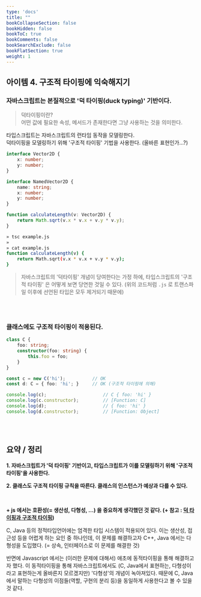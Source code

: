 ```yaml
---
type: 'docs'
title: ""
bookCollapseSection: false
bookHidden: false
bookToC: true
bookComments: false
bookSearchExclude: false
bookFlatSection: true
weight: 1
---
```


## 아이템 4. 구조적 타이핑에 익숙해지기

### 자바스크립트는 본질적으로 '덕 타이핑(duck typing)' 기반이다.

> 덕타이핑이란? <br> 어떤 값에 필요한 속성, 메서드가 존재한다면 그냥 사용하는 것을 의미한다.

타입스크립트는 자바스크립트의 런타임 동작을 모델링한다. <br>
덕타이핑을 모델링하기 위해 '구조적 타이핑' 기법을 사용한다. (올바른 표현인가...?)

```ts
interface Vector2D {
    x: number;
    y: number;
}

interface NamedVector2D {
    name: string;
    x: number;
    y: number;
}

function calculateLength(v: Vector2D) {
    return Math.sqrt(v.x * v.x + v.y * v.y);
}
```

```sh
» tsc example.js
»
» cat example.js
function calculateLength(v) {
    return Math.sqrt(v.x * v.x + v.y * v.y);
}
```

> 자바스크립트의 '덕타이핑' 개념이 당여한다는 가정 하에, 타입스크립트의 '구조적 타이핑' 은 어떻게 보면 당연한 것일 수 있다. (위의 코드처럼 `.js` 로 트랜스파일 이후에 선언된 타입은 모두 제거되기 때문에)

<br><br>

### 클래스에도 구조적 타이핑이 적용된다.

```ts
class C {
    foo: string;
    constructor(foo: string) {
        this.foo = foo;
    }
}

const c = new C('hi');          // OK
const d: C = { foo: 'hi'; }     // OK (구조적 타이핑에 의해)

console.log(c);                     // C { foo: 'hi' }
console.log(c.constructor);         // [Function: C]
console.log(d);                     // { foo: 'hi' }
console.log(d.constructor);         // [Function: Object]
```

<br><br>

## 요약 / 정리

**1. 자바스크립트가 '덕 타이핑' 기반이고, 타입스크립트가 이를 모델링하기 위해 '구조적 타이핑'을 사용한다.**

**2. 클래스도 구조적 타이핑 규칙을 따른다. 클래스의 인스턴스가 예상과 다를 수 있다.**

<br>

**\+ js 에서는 호환성(= 생산성, 다형성, ...) 을 중요하게 생각했던 것 같다. (+ 참고 : [덕 타이핑과 구조적 타이핑](https://vallista.kr/%EB%8D%95-%ED%83%80%EC%9D%B4%ED%95%91%EA%B3%BC-%EA%B5%AC%EC%A1%B0%EC%A0%81-%ED%83%80%EC%9D%B4%ED%95%91/))**

C, Java 등의 정적타입언어에는 엄격한 타입 시스템이 적용되어 있다. 이는 생산성, 접근성 등을 어렵게 하는 요인 중 하나인데, 이 문제를 해결하고자 C++, Java 에서는 다형성을 도입했다. (= 상속, 인터페이스로 이 문제를 해결한 것)

반면에 Javascript 에서는 (이러한 문제에 대해서) 애초에 동적타이핑을 통해 해결하고자 했다. 이 동적타이핑을 통해 자바스크립트에서도 (C, Java에서 표현하는, 다형성이라고 표현하는게 올바른지 모르겠지만) '다형성'의 개념이 녹아져있다. 때문에 C, Java에서 말하는 다형성의 이점들(역할, 구현의 분리 등)을 동일하게 사용한다고 볼 수 있을 것 같다.
